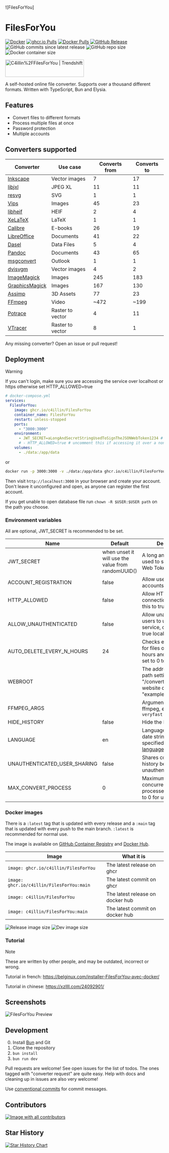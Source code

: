 ![FilesForYou]

# FilesForYou

[![Docker](https://github.com/C4illin/FilesForYou/actions/workflows/docker-publish.yml/badge.svg?branch=main)](https://github.com/C4illin/FilesForYou/actions/workflows/docker-publish.yml)
[![ghcr.io Pulls](https://img.shields.io/badge/dynamic/json?logo=github&url=https%3A%2F%2Fipitio.github.io%2Fbackage%2FC4illin%2FFilesForYou%2FFilesForYou.json&query=%24.downloads&label=ghcr.io%20pulls&cacheSeconds=14400)](https://github.com/C4illin/FilesForYou/pkgs/container/FilesForYou)
[![Docker Pulls](https://img.shields.io/docker/pulls/c4illin/FilesForYou?style=flat&logo=docker&label=dockerhub%20pulls&link=https%3A%2F%2Fhub.docker.com%2Frepository%2Fdocker%2Fc4illin%2FFilesForYou%2Fgeneral)](https://hub.docker.com/r/c4illin/FilesForYou)
[![GitHub Release](https://img.shields.io/github/v/release/C4illin/FilesForYou)](https://github.com/C4illin/FilesForYou/pkgs/container/FilesForYou)
![GitHub commits since latest release](https://img.shields.io/github/commits-since/C4illin/FilesForYou/latest)
![GitHub repo size](https://img.shields.io/github/repo-size/C4illin/FilesForYou)
![Docker container size](https://ghcr-badge.egpl.dev/c4illin/FilesForYou/size?color=%230375b6&tag=latest&label=image+size&trim=)

<a href="https://trendshift.io/repositories/13818" target="_blank"><img src="https://trendshift.io/api/badge/repositories/13818" alt="C4illin%2FFilesForYou | Trendshift" style="width: 250px; height: 55px;" width="250" height="55"/></a>

<!-- ![Dev image size](https://ghcr-badge.egpl.dev/c4illin/FilesForYou/size?color=%230375b6&tag=main&label=dev+image&trim=) -->

A self-hosted online file converter. Supports over a thousand different formats. Written with TypeScript, Bun and Elysia.

## Features

- Convert files to different formats
- Process multiple files at once
- Password protection
- Multiple accounts

## Converters supported

| Converter                                                       | Use case         | Converts from | Converts to |
| --------------------------------------------------------------- | ---------------- | ------------- | ----------- |
| [Inkscape](https://inkscape.org/)                               | Vector images    | 7             | 17          |
| [libjxl](https://github.com/libjxl/libjxl)                      | JPEG XL          | 11            | 11          |
| [resvg](https://github.com/RazrFalcon/resvg)                    | SVG              | 1             | 1           |
| [Vips](https://github.com/libvips/libvips)                      | Images           | 45            | 23          |
| [libheif](https://github.com/strukturag/libheif)                | HEIF             | 2             | 4           |
| [XeLaTeX](https://tug.org/xetex/)                               | LaTeX            | 1             | 1           |
| [Calibre](https://calibre-ebook.com/)                           | E-books          | 26            | 19          |
| [LibreOffice](https://www.libreoffice.org/)                     | Documents        | 41            | 22          |
| [Dasel](https://github.com/TomWright/dasel)                     | Data Files       | 5             | 4           |
| [Pandoc](https://pandoc.org/)                                   | Documents        | 43            | 65          |
| [msgconvert](https://github.com/mvz/email-outlook-message-perl) | Outlook          | 1             | 1           |
| [dvisvgm](https://dvisvgm.de/)                                  | Vector images    | 4             | 2           |
| [ImageMagick](https://imagemagick.org/)                         | Images           | 245           | 183         |
| [GraphicsMagick](http://www.graphicsmagick.org/)                | Images           | 167           | 130         |
| [Assimp](https://github.com/assimp/assimp)                      | 3D Assets        | 77            | 23          |
| [FFmpeg](https://ffmpeg.org/)                                   | Video            | ~472          | ~199        |
| [Potrace](https://potrace.sourceforge.net/)                     | Raster to vector | 4             | 11          |
| [VTracer](https://github.com/visioncortex/vtracer)              | Raster to vector | 8             | 1           |

<!-- many ffmpeg fileformats are duplicates -->

Any missing converter? Open an issue or pull request!

## Deployment

> [!WARNING]
> If you can't login, make sure you are accessing the service over localhost or https otherwise set HTTP_ALLOWED=true

```yml
# docker-compose.yml
services:
  FilesForYou:
    image: ghcr.io/c4illin/FilesForYou
    container_name: FilesForYou
    restart: unless-stopped
    ports:
      - "3000:3000"
    environment:
      - JWT_SECRET=aLongAndSecretStringUsedToSignTheJSONWebToken1234 # will use randomUUID() if unset
      # - HTTP_ALLOWED=true # uncomment this if accessing it over a non-https connection
    volumes:
      - ./data:/app/data
```

or

```bash
docker run -p 3000:3000 -v ./data:/app/data ghcr.io/c4illin/FilesForYou
```

Then visit `http://localhost:3000` in your browser and create your account. Don't leave it unconfigured and open, as anyone can register the first account.

If you get unable to open database file run `chown -R $USER:$USER path` on the path you choose.

### Environment variables

All are optional, JWT_SECRET is recommended to be set.

| Name                         | Default                                            | Description                                                                                                               |
| ---------------------------- | -------------------------------------------------- | ------------------------------------------------------------------------------------------------------------------------- |
| JWT_SECRET                   | when unset it will use the value from randomUUID() | A long and secret string used to sign the JSON Web Token                                                                  |
| ACCOUNT_REGISTRATION         | false                                              | Allow users to register accounts                                                                                          |
| HTTP_ALLOWED                 | false                                              | Allow HTTP connections, only set this to true locally                                                                     |
| ALLOW_UNAUTHENTICATED        | false                                              | Allow unauthenticated users to use the service, only set this to true locally                                             |
| AUTO_DELETE_EVERY_N_HOURS    | 24                                                 | Checks every n hours for files older then n hours and deletes them, set to 0 to disable                                   |
| WEBROOT                      |                                                    | The address to the root path setting this to "/convert" will serve the website on "example.com/convert/"                  |
| FFMPEG_ARGS                  |                                                    | Arguments to pass to ffmpeg, e.g. `-preset veryfast`                                                                      |
| HIDE_HISTORY                 | false                                              | Hide the history page                                                                                                     |
| LANGUAGE                     | en                                                 | Language to format date strings in, specified as a [BCP 47 language tag](https://en.wikipedia.org/wiki/IETF_language_tag) |
| UNAUTHENTICATED_USER_SHARING | false                                              | Shares conversion history between all unauthenticated users                                                               |
| MAX_CONVERT_PROCESS          | 0                                                  | Maximum number of concurrent conversion processes allowed. Set to 0 for unlimited.                                        |

### Docker images

There is a `:latest` tag that is updated with every release and a `:main` tag that is updated with every push to the main branch. `:latest` is recommended for normal use.

The image is available on [GitHub Container Registry](https://github.com/C4illin/FilesForYou/pkgs/container/FilesForYou) and [Docker Hub](https://hub.docker.com/r/c4illin/FilesForYou).

| Image                                  | What it is                       |
| -------------------------------------- | -------------------------------- |
| `image: ghcr.io/c4illin/FilesForYou`      | The latest release on ghcr       |
| `image: ghcr.io/c4illin/FilesForYou:main` | The latest commit on ghcr        |
| `image: c4illin/FilesForYou`              | The latest release on docker hub |
| `image: c4illin/FilesForYou:main`         | The latest commit on docker hub  |

![Release image size](https://ghcr-badge.egpl.dev/c4illin/FilesForYou/size?color=%230375b6&tag=latest&label=release+image&trim=)
![Dev image size](https://ghcr-badge.egpl.dev/c4illin/FilesForYou/size?color=%230375b6&tag=main&label=dev+image&trim=)

<!-- Dockerhub was introduced in 0.9.0 and older releases -->

### Tutorial

> [!NOTE]
> These are written by other people, and may be outdated, incorrect or wrong.

Tutorial in french: <https://belginux.com/installer-FilesForYou-avec-docker/>

Tutorial in chinese: <https://xzllll.com/24092901/>

## Screenshots

![FilesForYou Preview](images/preview.png)

## Development

0. Install [Bun](https://bun.sh/) and Git
1. Clone the repository
2. `bun install`
3. `bun run dev`

Pull requests are welcome! See open issues for the list of todos. The ones tagged with "converter request" are quite easy. Help with docs and cleaning up in issues are also very welcome!

Use [conventional commits](https://www.conventionalcommits.org/en/v1.0.0/#summary) for commit messages.

## Contributors

<a href="https://github.com/C4illin/FilesForYou/graphs/contributors">
  <img src="https://contrib.rocks/image?repo=C4illin/FilesForYou" alt="Image with all contributors"/>
</a>

## Star History

<a href="https://github.com/C4illin/FilesForYou/stargazers">
 <picture>
   <source media="(prefers-color-scheme: dark)" srcset="https://api.star-history.com/svg?repos=C4illin/FilesForYou&type=Date&theme=dark" />
   <source media="(prefers-color-scheme: light)" srcset="https://api.star-history.com/svg?repos=C4illin/FilesForYou&type=Date" />
   <img alt="Star History Chart" src="https://api.star-history.com/svg?repos=C4illin/FilesForYou&type=Date" />
 </picture>
</a>
